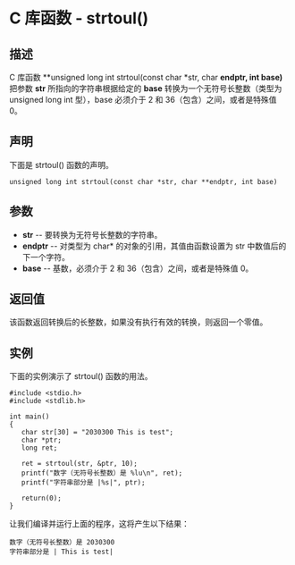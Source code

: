 
# C 库函数 - strtoul()

  

## 描述

C 库函数 **unsigned long int strtoul(const char *str, char **endptr, int base)** 把参数 **str** 所指向的字符串根据给定的 **base** 转换为一个无符号长整数（类型为 unsigned long int 型），base 必须介于 2 和 36（包含）之间，或者是特殊值 0。

## 声明

下面是 strtoul() 函数的声明。

```
unsigned long int strtoul(const char *str, char **endptr, int base)

```

## 参数

*   **str** -- 要转换为无符号长整数的字符串。
*   **endptr** -- 对类型为 char* 的对象的引用，其值由函数设置为 str 中数值后的下一个字符。
*   **base** -- 基数，必须介于 2 和 36（包含）之间，或者是特殊值 0。

## 返回值

该函数返回转换后的长整数，如果没有执行有效的转换，则返回一个零值。

## 实例

下面的实例演示了 strtoul() 函数的用法。

```
#include <stdio.h>
#include <stdlib.h>

int main()
{
   char str[30] = "2030300 This is test";
   char *ptr;
   long ret;

   ret = strtoul(str, &ptr, 10);
   printf("数字（无符号长整数）是 %lu\n", ret);
   printf("字符串部分是 |%s|", ptr);

   return(0);
}

```

让我们编译并运行上面的程序，这将产生以下结果：

```
数字（无符号长整数）是 2030300
字符串部分是 | This is test|

```

  


